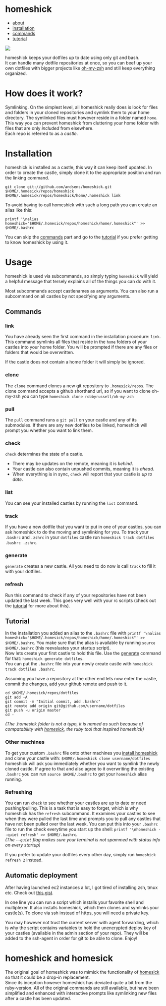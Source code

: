homeshick
=========
* [about](#how-does-it-work)
* [installation](#installation)
* [commands](#commands)
* [tutorial](#tutorial)

<img src="http://i.imgur.com/3zAK9.jpg">

homeshick keeps your dotfiles up to date using only git and bash.  
It can handle many dotfile repositories at once, so you can beef up your own dotfiles
with bigger projects like [oh-my-zsh](https://github.com/robbyrussell/oh-my-zsh) and still
keep everything organized.

# How does it work? #
Symlinking.
On the simplest level, all homeshick really does is look for files and folders
in your cloned repositories and symlink them to your home directory. 
The symlinked files must however reside in a folder named `home`.  
This way you can prevent homeshick from cluttering your home folder with
files that are only *included* from elsewhere.  
Each repo is referred to as a *castle*.

# Installation #
homeshick is installed as a castle, this way it can keep itself updated.
In order to create the castle, simply clone it to the appropriate position and run the linking command.
```
git clone git://github.com/andsens/homeshick.git $HOME/.homesick/repos/homeshick
$HOME/.homesick/repos/homeshick/home/.homeshick link
```

To avoid having to call homeshick with such a long path you can create an alias like this:
```
printf '\nalias homeshick="$HOME/.homesick/repos/homeshick/home/.homeshick"' >> $HOME/.bashrc
```

You can skip the [commands](#commands) part and go to the [tutorial](#tutorial)
if you prefer getting to know homeshick by using it.

# Usage #

homeshick is used via subcommands, so simply typing `homeshick` will yield a helpful message
that tersely explains all of the things you can do with it.

Most subcommands accept castlenames as arguments.
You can also run a subcommand on all castles by not specifying any arguments.

## Commands ##

### link ###
You have already seen the first command in the installation procedure: `link`.  
This command symlinks all files that reside in the `home` folders of your castles into your home folder.
You will be prompted if there are any files or folders that would be overwritten.

If the castle does not contain a home folder it will simply be ignored.

### clone ###
The `clone` command clones a new git repository to `.homesick/repos`.
The clone command accepts a github shorthand url, so if you want to clone
oh-my-zsh you can type `homeshick clone robbyrussell/oh-my-zsh`

### pull ###
The `pull` command runs a `git pull` on your castle and any of its submodules.
If there are any new dotfiles to be linked, homeshick will prompt you whether you want to link them.

### check ###
`check` determines the state of a castle.
* There may be updates on the remote, meaning it is *behind*.
* Your castle can also contain unpushed commits, meaning it is *ahead*.
* When everything is in sync, `check` will report that your castle is *up to date*.

### list ###
You can see your installed castles by running the `list` command.

### track ###
If you have a new dotfile that you want to put in one of your castles, you can ask
homeshick to do the moving and symlinking for you.
To track your `.bashrc` and `.zshrc` in your `dotfiles` castle
run `homeshick track dotfiles .bashrc .zshrc`.

### generate ###
`generate` creates a new castle.
All you need to do now is call `track` to fill it with your dotfiles.

### refresh ###
Run this command to check if any of your repositories have not been updated the last week.
This goes very well with your rc scripts (check out the [tutorial](#tutorial) for more about this).


## Tutorial ##

In the installation you added an alias to the `.bashrc` file with
`printf '\nalias homeshick="$HOME/.homesick/repos/homeshick/home/.homeshick"' >> $HOME/.bashrc`.
You make sure that the alias is available by running
`source $HOME/.bashrc` (this reevaluates your startup script).  
Now lets create your first castle to hold this file. Use the [generate](#generate) command for that: 
`homeshick generate dotfiles`.  
You can put the `.bashrc` file into your newly create castle with `homeshick track dotfiles .bashrc`.

Assuming you have a repository at the other end lets now enter the castle, commit the changes,
add your github remote and push to it.
```
cd $HOME/.homesick/repos/dotfiles
git add -A
git commit -m "Initial commit, add .bashrc"
git remote add origin git@github.com/username/dotfiles
git push -u origin master
cd -
```
*(The _.homesick_ folder is not a typo, it is named as such because of compatability with
[homesick](#homeshick-and-homesick), the ruby tool that inspired homeshick)*

### Other machines ###
To get your custom `.bashrc` file onto other machines you [install homeshick](#installation) and
clone your castle with: `$HOME/.homeshick clone username/dotfiles`  
homeshick will ask you immediately whether you want to symlink the newly cloned castle.
If agree to that and also agree to it overwriting the existing `.bashrc` you can run
`source $HOME/.bashrc` to get your `homeshick` alias running.

### Refreshing ###
You can run `check` to see whether your castles are up to date or need pushing/pulling.
This is a task that is easy to forget, which is why homeshick has the `refresh` subcommand.
It examines your castles to see when they were pulled the last time and prompts you to pull
any castles that have not been pulled over the last week.
You can put this into your `.bashrc` file to run the check everytime you start up the shell:
`printf '\nhomeshick --quiet refresh' >> $HOME/.bashrc`.  
*(The `--quiet` flag makes sure your terminal is not spammed with status info on every startup)*

If you prefer to update your dotfiles every other day, simply run `homeshick refresh 2` instead.

## Automatic deployment ##
After having launched ec2 instances a lot, I got tired of installing zsh, tmux etc.
Check out [this gist](https://gist.github.com/2913223).

In one line you can run a script which installs your favorite shell and multiplexer.
It also installs homeshick, which then clones and symlinks your castle(s).
To clone via ssh instead of https, you will need a private key.

You may however not trust the current server with agent forwarding,
which is why the script contains variables to hold the unencrypted deploy key of your castles
(available in the admin section of your repo).
They will be added to the ssh-agent in order for git to be able to clone. Enjoy!


# homeshick and homesick #
The original goal of homeshick was to mimick the functionality of
[homesick](https://github.com/technicalpickles/homesick) so that it could be a drop-in replacement.  
Since its inception however homeshick has deviated quite a bit from the ruby-version.
All of the original commands are still available, but have been simplified and enhanced with interactive
prompts like symlinking new files after a castle has been updated.
